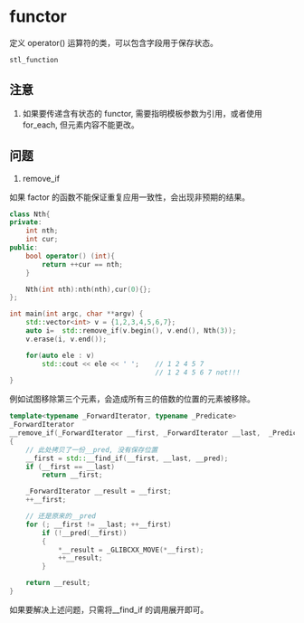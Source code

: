 # functor

定义 operator() 运算符的类，可以包含字段用于保存状态。

`stl_function`

## 注意

1. 如果要传递含有状态的 functor, 需要指明模板参数为引用，或者使用 for_each, 但元素内容不能更改。

## 问题

1. remove_if

如果 factor 的函数不能保证重复应用一致性，会出现非预期的结果。

```c++
class Nth{
private:
    int nth;
    int cur;
public:
    bool operator() (int){
        return ++cur == nth;
    }

    Nth(int nth):nth(nth),cur(0){};
};

int main(int argc, char **argv) {
    std::vector<int> v = {1,2,3,4,5,6,7};
    auto i=  std::remove_if(v.begin(), v.end(), Nth(3));
    v.erase(i, v.end());

    for(auto ele : v)
        std::cout << ele << ' ';    // 1 2 4 5 7
                                    // 1 2 4 5 6 7 not!!!
}
```

例如试图移除第三个元素，会造成所有三的倍数的位置的元素被移除。

```c++
template<typename _ForwardIterator, typename _Predicate>
_ForwardIterator
__remove_if(_ForwardIterator __first, _ForwardIterator __last,  _Predicate __pred)
{
    // 此处拷贝了一份__pred, 没有保存位置
    __first = std::__find_if(__first, __last, __pred);
    if (__first == __last)
        return __first;

    _ForwardIterator __result = __first;
    ++__first;

    // 还是原来的__pred
    for (; __first != __last; ++__first)
        if (!__pred(__first))
        {
            *__result = _GLIBCXX_MOVE(*__first);
            ++__result;
        }

    return __result;
}
```

如果要解决上述问题，只需将\_\_find_if 的调用展开即可。
